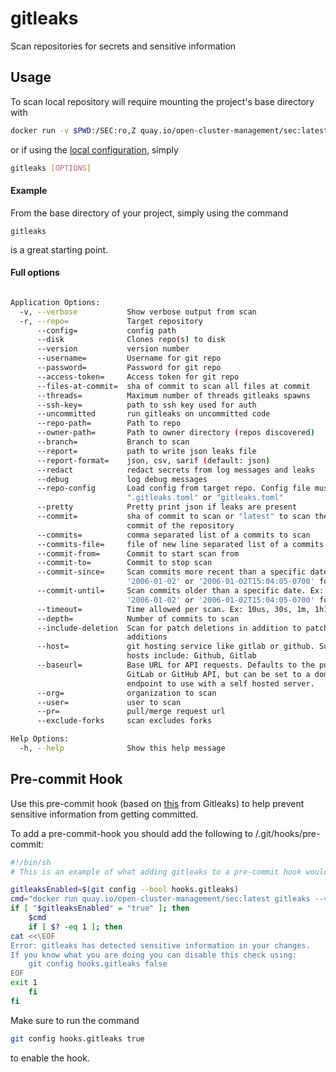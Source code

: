 # gitleaks
Scan repositories for secrets and sensitive information

## Usage
To scan local repository will require mounting the project's base directory with 
```bash
docker run -v $PWD:/SEC:ro,Z quay.io/open-cluster-management/sec:latest gitleaks [OPTIONS]
```

or if using the [local configuration](../../README.md#local-configuration), simply
```bash
gitleaks [OPTIONS]
```
#### Example
From the base directory of your project, simply using the command 
```
gitleaks
```
is a great starting point.


#### Full options
```bash

Application Options:
  -v, --verbose           Show verbose output from scan
  -r, --repo=             Target repository
      --config=           config path
      --disk              Clones repo(s) to disk
      --version           version number
      --username=         Username for git repo
      --password=         Password for git repo
      --access-token=     Access token for git repo
      --files-at-commit=  sha of commit to scan all files at commit
      --threads=          Maximum number of threads gitleaks spawns
      --ssh-key=          path to ssh key used for auth
      --uncommitted       run gitleaks on uncommitted code
      --repo-path=        Path to repo
      --owner-path=       Path to owner directory (repos discovered)
      --branch=           Branch to scan
      --report=           path to write json leaks file
      --report-format=    json, csv, sarif (default: json)
      --redact            redact secrets from log messages and leaks
      --debug             log debug messages
      --repo-config       Load config from target repo. Config file must be
                          ".gitleaks.toml" or "gitleaks.toml"
      --pretty            Pretty print json if leaks are present
      --commit=           sha of commit to scan or "latest" to scan the last
                          commit of the repository
      --commits=          comma separated list of a commits to scan
      --commits-file=     file of new line separated list of a commits to scan
      --commit-from=      Commit to start scan from
      --commit-to=        Commit to stop scan
      --commit-since=     Scan commits more recent than a specific date. Ex:
                          '2006-01-02' or '2006-01-02T15:04:05-0700' format.
      --commit-until=     Scan commits older than a specific date. Ex:
                          '2006-01-02' or '2006-01-02T15:04:05-0700' format.
      --timeout=          Time allowed per scan. Ex: 10us, 30s, 1m, 1h10m1s
      --depth=            Number of commits to scan
      --include-deletion  Scan for patch deletions in addition to patch
                          additions
      --host=             git hosting service like gitlab or github. Supported
                          hosts include: Github, Gitlab
      --baseurl=          Base URL for API requests. Defaults to the public
                          GitLab or GitHub API, but can be set to a domain
                          endpoint to use with a self hosted server.
      --org=              organization to scan
      --user=             user to scan
      --pr=               pull/merge request url
      --exclude-forks     scan excludes forks

Help Options:
  -h, --help              Show this help message
```

## Pre-commit Hook
Use this pre-commit hook (based on [this](https://github.com/zricethezav/gitleaks/wiki/Scanning#uncommitted-changes-scan) from Gitleaks) to help prevent
sensitive information from getting committed. 

To add a pre-commit-hook you should add the following to <repo>/.git/hooks/pre-commit:
```bash
#!/bin/sh
# This is an example of what adding gitleaks to a pre-commit hook would look like.

gitleaksEnabled=$(git config --bool hooks.gitleaks)
cmd="docker run quay.io/open-cluster-management/sec:latest gitleaks --verbose --redact --pretty"
if [ "$gitleaksEnabled" = "true" ]; then
    $cmd
    if [ $? -eq 1 ]; then
cat <<\EOF
Error: gitleaks has detected sensitive information in your changes.
If you know what you are doing you can disable this check using:
    git config hooks.gitleaks false
EOF
exit 1
    fi
fi
```

Make sure to run the command
```bash
git config hooks.gitleaks true
```
to enable the hook.
